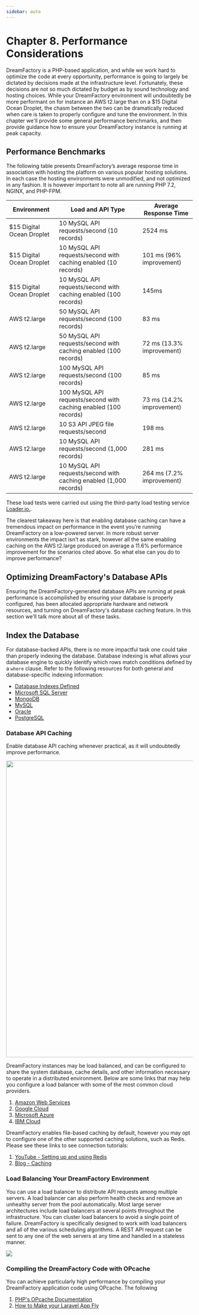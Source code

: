 ```yaml
---
sidebar: auto
---
```


# Chapter 8. Performance Considerations

DreamFactory is a PHP-based application, and while we work hard to optimize the code at every opportunity, performance is going to largely be dictated by decisions made at the infrastructure level. Fortunately, these decisions are not so much dictated by budget as by sound technology and hosting choices. While your DreamFactory environment will undoubtedly be more performant on for instance an AWS t2.large than on a $15 Digital Ocean Droplet, the chasm between the two can be dramatically reduced when care is taken to properly configure and tune the environment. In this chapter we'll provide some general performance benchmarks, and then provide guidance how to ensure your DreamFactory instance is running at peak capacity. 

## Performance Benchmarks

The following table presents DreamFactory’s average response time in association with hosting the platform on various popular hosting solutions. In each case the hosting environments were unmodified, and not optimized in any fashion. It is however important to note all are running PHP 7.2, NGINX, and PHP-FPM.

| Environment               | Load and API Type                                                | Average Response Time     |
|---------------------------|------------------------------------------------------------------|---------------------------|
| $15 Digital Ocean Droplet | 10 MySQL API requests/second (10 records)                        | 2524 ms                   |
| $15 Digital Ocean Droplet | 10 MySQL API requests/second with caching enabled (10 records)   | 101 ms (96% improvement)  |
| $15 Digital Ocean Droplet | 10 MySQL API requests/second with caching enabled (100 records)  | 145ms                     |
| AWS t2.large              | 50 MySQL API requests/second (100 records)                       | 83 ms                     |
| AWS t2.large              | 50 MySQL API requests/second with caching enabled (100 records)  | 72 ms (13.3% improvement) |
| AWS t2.large              | 100 MySQL API requests/second (100 records)                      | 85 ms                     |
| AWS t2.large              | 100 MySQL API requests/second with caching enabled (100 records) | 73 ms (14.2% improvement) |
| AWS t2.large              | 10 S3 API JPEG file requests/second                              | 198 ms                    |
| AWS t2.large              | 10 MySQL API requests/second (1,000 records)                     | 281 ms                    |
| AWS t2.large              | 10 MySQL API requests/second with caching enabled (1,000 records)| 264 ms (7.2% improvement) |

These load tests were carried out using the third-party load testing service [Loader.io.](https://loader.io).

The clearest takeaway here is that enabling database caching can have a tremendous impact on performance in the event you’re running DreamFactory on a low-powered server. In more robust server environments the impact isn’t as stark, however all the same enabling caching on the AWS t2.large produced on average a 11.6% performance improvement for the scenarios cited above. So what else can you do to improve performance?

## Optimizing DreamFactory's Database APIs

Ensuring the DreamFactory-generated database APIs are running at peak performance is accomplished by ensuring your database is properly configured, has been allocated appropriate hardware and network resources, and turning on DreamFactory's database caching feature. In this section we'll talk more about all of these tasks.

## Index the Database

For database-backed APIs, there is no more impactful task one could take than properly indexing the database. Database indexing is what allows your database engine to quickly identify which rows match conditions defined by a `where` clause. Refer to the following resources for both general and database-specific indexing information:

* [Database Indexes Defined](https://en.wikipedia.org/wiki/Database_index)
* [Microsoft SQL Server](https://docs.microsoft.com/en-us/sql/relational-databases/indexes/indexes?view=sql-server-2017)
* [MongoDB](https://docs.mongodb.com/manual/indexes/)
* [MySQL](https://dev.mysql.com/doc/refman/5.7/en/optimization-indexes.html)
* [Oracle](https://docs.oracle.com/cd/E11882_01/server.112/e40540/indexiot.htm#CNCPT721)
* [PostgreSQL](https://www.postgresql.org/docs/9.1/indexes.html)

### Database API Caching

Enable database API caching whenever practical, as it will undoubtedly improve performance.

<img src="/images/10/database_caching.png" width="800">

DreamFactory instances may be load balanced, and can be configured to share the system database, cache details, and other information necessary to operate in a distributed environment. Below are some links that may help you configure a load balancer with some of the most common cloud providers.

1. [Amazon Web Services](https://docs.aws.amazon.com/elasticloadbalancing/latest/application/application-load-balancer-getting-started.html)
2. [Google Cloud](https://cloud.google.com/load-balancing/)
3. [Microsoft Azure](https://docs.microsoft.com/en-us/azure/load-balancer/load-balancer-overview)
4. [IBM Cloud](https://www.ibm.com/cloud/load-balancer)

DreamFactory enables file-based caching by default, however you may opt to configure one of the other supported caching solutions, such as Redis. Please see these links to see connection tutorials:

 1. [YouTube - Setting up and using Redis](c94200f4d0567522370908afcdafd28d)
 2. [Blog - Caching](http://blog.dreamfactory.com/new-dreamfactory-cache-service-supports-redis-memcahed-and-local-storage/)

### Load Balancing Your DreamFactory Environment

You can use a load balancer to distribute API requests among multiple servers. A load balancer can also perform health checks and remove an unhealthy server from the pool automatically. Most large server architectures include load balancers at several points throughout the infrastructure. You can cluster load balancers to avoid a single point of failure. DreamFactory is specifically designed to work with load balancers and all of the various scheduling algorithms. A REST API request can be sent to any one of the web servers at any time and handled in a stateless manner.

<img src="/images/performance/load-balanced-diagram.png">

### Compiling the DreamFactory Code with OPcache

You can achieve particularly high performance by compiling your DreamFactory application code using OPcache. The following 

1. [PHP's OPcache Documentation](http://php.net/manual/en/book.opcache.php)
2. [How to Make your Laravel App Fly](https://medium.com/appstract/make-your-laravel-app-fly-with-php-opcache-9948db2a5f93) 


